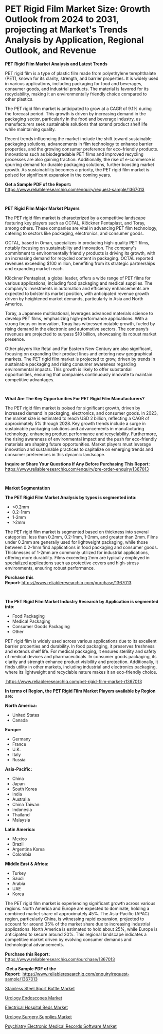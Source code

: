 <p><h1>PET Rigid Film Market Size: Growth Outlook from 2024 to 2031, projecting at Market's Trends Analysis by Application, Regional Outlook, and Revenue</h1></p><p><strong>PET Rigid Film Market Analysis and Latest Trends</strong></p>
<p><p>PET rigid film is a type of plastic film made from polyethylene terephthalate (PET), known for its clarity, strength, and barrier properties. It is widely used in various applications, including packaging for food and beverages, consumer goods, and industrial products. The material is favored for its recyclability, making it an environmentally friendly choice compared to other plastics.</p><p>The PET rigid film market is anticipated to grow at a CAGR of 9.1% during the forecast period. This growth is driven by increasing demand in the packaging sector, particularly in the food and beverage industry, as manufacturers seek sustainable solutions that extend product shelf life while maintaining quality. </p><p>Recent trends influencing the market include the shift toward sustainable packaging solutions, advancements in film technology to enhance barrier properties, and the growing consumer preference for eco-friendly products. Innovations such as biodegradable PET films and improved recycling processes are also gaining traction. Additionally, the rise of e-commerce is spurring demand for durable packaging solutions, further boosting market growth. As sustainability becomes a priority, the PET rigid film market is poised for significant expansion in the coming years.</p></p>
<p><strong>Get a Sample PDF of the Report:&nbsp;</strong> <a href="https://www.reliableresearchiq.com/enquiry/request-sample/1367013?utm_campaign=100&utm_medium=2&utm_source=Github&utm_content=ia&utm_term=06122024&utm_id=pet-rigid-film">https://www.reliableresearchiq.com/enquiry/request-sample/1367013</a></p>
<p>&nbsp;</p>
<p><strong>PET Rigid Film Major Market Players</strong></p>
<p><p>The PET rigid film market is characterized by a competitive landscape featuring key players such as OCTAL, Klöckner Pentaplast, and Toray, among others. These companies are vital in advancing PET film technology, catering to sectors like packaging, electronics, and consumer goods.</p><p>OCTAL, based in Oman, specializes in producing high-quality PET films, notably focusing on sustainability and innovation. The company's commitment to environmentally friendly products is driving its growth, with an increasing demand for recycled content in packaging. OCTAL reported revenues exceeding $100 million, benefiting from its strategic partnerships and expanding market reach.</p><p>Klöckner Pentaplast, a global leader, offers a wide range of PET films for various applications, including food packaging and medical supplies. The company's investments in automation and efficiency enhancements are expected to bolster its market position, with anticipated revenue growth driven by heightened market demands, particularly in Asia and North America.</p><p>Toray, a Japanese multinational, leverages advanced materials science to develop PET films, emphasizing high-performance applications. With a strong focus on innovation, Toray has witnessed notable growth, fueled by rising demand in the electronic and automotive sectors. The company’s revenues are projected to surpass $10 billion, showcasing its robust market presence.</p><p>Other players like Retal and Far Eastern New Century are also significant, focusing on expanding their product lines and entering new geographical markets. The PET rigid film market is projected to grow, driven by trends in sustainable packaging and rising consumer awareness regarding environmental impacts. This growth is likely to offer substantial opportunities, ensuring that companies continuously innovate to maintain competitive advantages.</p></p>
<p>&nbsp;</p>
<p><strong>What Are The Key Opportunities For PET Rigid Film Manufacturers?</strong></p>
<p><p>The PET rigid film market is poised for significant growth, driven by increased demand in packaging, electronics, and consumer goods. In 2023, the market size is estimated to reach USD 2 billion, reflecting a CAGR of approximately 5% through 2028. Key growth trends include a surge in sustainable packaging solutions and advancements in manufacturing technology, enhancing product performance and recyclability. Furthermore, the rising awareness of environmental impact and the push for eco-friendly materials are shaping future opportunities. Market players must leverage innovation and sustainable practices to capitalize on emerging trends and consumer preferences in this dynamic landscape.</p></p>
<p><strong>Inquire or Share Your Questions If Any Before Purchasing This Report:</strong> <a href="https://www.reliableresearchiq.com/enquiry/pre-order-enquiry/1367013?utm_campaign=100&utm_medium=2&utm_source=Github&utm_content=ia&utm_term=06122024&utm_id=pet-rigid-film">https://www.reliableresearchiq.com/enquiry/pre-order-enquiry/1367013</a></p>
<p>&nbsp;</p>
<p><strong>Market Segmentation</strong></p>
<p><strong>The PET Rigid Film Market Analysis by types is segmented into:</strong></p>
<p><ul><li><0.2mm</li><li>0.2-1mm</li><li>1-2mm</li><li>>2mm</li></ul></p>
<p><p>The PET rigid film market is segmented based on thickness into several categories: less than 0.2mm, 0.2-1mm, 1-2mm, and greater than 2mm. Films under 0.2mm are generally used for lightweight packaging, while those between 0.2-1mm find applications in food packaging and consumer goods. Thicknesses of 1-2mm are commonly utilized for industrial applications, offering more durability. Films exceeding 2mm are typically employed in specialized applications such as protective covers and high-stress environments, ensuring robust performance.</p></p>
<p><strong>Purchase this Report:&nbsp;</strong><a href="https://www.reliableresearchiq.com/purchase/1367013?utm_campaign=100&utm_medium=2&utm_source=Github&utm_content=ia&utm_term=06122024&utm_id=pet-rigid-film">https://www.reliableresearchiq.com/purchase/1367013</a></p>
<p>&nbsp;</p>
<p><strong>The PET Rigid Film Market Industry Research by Application is segmented into:</strong></p>
<p><ul><li>Food Packaging</li><li>Medical Packaging</li><li>Consumer Goods Packaging</li><li>Other</li></ul></p>
<p><p>PET rigid film is widely used across various applications due to its excellent barrier properties and durability. In food packaging, it preserves freshness and extends shelf life. For medical packaging, it ensures sterility and safety of medical devices and pharmaceuticals. In consumer goods packaging, its clarity and strength enhance product visibility and protection. Additionally, it finds utility in other markets, including industrial and electronics packaging, where its lightweight and recyclable nature makes it an eco-friendly choice.</p></p>
<p><a href="https://www.reliableresearchiq.com/pet-rigid-film-market-r1367013?utm_campaign=100&utm_medium=2&utm_source=Github&utm_content=ia&utm_term=06122024&utm_id=pet-rigid-film">&nbsp;https://www.reliableresearchiq.com/pet-rigid-film-market-r1367013</a></p>
<p><strong>In terms of Region, the PET Rigid Film Market Players available by Region are:</strong></p>
<p>
    <p> <strong> North America: </strong>
        <ul>
            <li>United States</li>
            <li>Canada</li>
        </ul>
        </p> 
    <p> <strong> Europe: </strong>
        <ul>
            <li>Germany</li>
            <li>France</li>
            <li>U.K.</li>
            <li>Italy</li>
            <li>Russia</li>
        </ul>
        </p> 
    <p> <strong> Asia-Pacific: </strong>
        <ul>
            <li>China</li>
            <li>Japan</li>
            <li>South Korea</li>
            <li>India</li>
            <li>Australia</li>
            <li>China Taiwan</li>
            <li>Indonesia</li>
            <li>Thailand</li>
            <li>Malaysia</li>
        </ul>
        </p> 
    <p> <strong> Latin America: </strong>
        <ul>
            <li>Mexico</li>
            <li>Brazil</li>
            <li>Argentina Korea</li>
            <li>Colombia</li>
        </ul>
        </p> 
    <p> <strong> Middle East & Africa: </strong>
        <ul>
            <li>Turkey</li>
            <li>Saudi</li>
            <li>Arabia</li>
            <li>UAE</li>
            <li>Korea</li>
        </ul>
    </p>
    </p>
<p><p>The PET rigid film market is experiencing significant growth across various regions. North America and Europe are expected to dominate, holding a combined market share of approximately 45%. The Asia-Pacific (APAC) region, particularly China, is witnessing rapid expansion, projected to account for around 35% of the market share due to increasing industrial applications. North America is estimated to hold about 25%, while Europe is anticipated to secure around 20%. This regional landscape indicates a competitive market driven by evolving consumer demands and technological advancements.</p></p>
<p><strong>Purchase this Report: </strong><a href="https://www.reliableresearchiq.com/purchase/1367013?utm_campaign=100&utm_medium=2&utm_source=Github&utm_content=ia&utm_term=06122024&utm_id=pet-rigid-film">https://www.reliableresearchiq.com/purchase/1367013</a></p>
<p>&nbsp;<strong>Get a Sample PDF of the Report:&nbsp;&nbsp;</strong><a href="https://www.reliableresearchiq.com/enquiry/request-sample/1367013?utm_campaign=100&utm_medium=2&utm_source=Github&utm_content=ia&utm_term=06122024&utm_id=pet-rigid-film">https://www.reliableresearchiq.com/enquiry/request-sample/1367013</a></p>
<p><strong></strong></p>
<p><p><a href="https://issuu.com/reportprime-2/docs/stainless-steel-sport-bottle-market-size-2030.pptx?utm_campaign=100&utm_medium=2&utm_source=Github&utm_content=ia&utm_term=06122024&utm_id=pet-rigid-film">Stainless Steel Sport Bottle Market</a></p><p><a href="https://www.linkedin.com/pulse/whats-ahead-urology-endoscopes-market-analysis-2024-2031-84-cdyif?utm_campaign=100&utm_medium=2&utm_source=Github&utm_content=ia&utm_term=06122024&utm_id=pet-rigid-film">Urology Endoscopes Market</a></p><p><a href="https://www.linkedin.com/pulse/competitive-landscape-electrical-hospital-beds-market-strong-rhckf?utm_campaign=100&utm_medium=2&utm_source=Github&utm_content=ia&utm_term=06122024&utm_id=pet-rigid-film">Electrical Hospital Beds Market</a></p><p><a href="https://www.linkedin.com/pulse/urology-surgery-supplies-market-revenue-forecast-based-industry-amsuf?utm_campaign=100&utm_medium=2&utm_source=Github&utm_content=ia&utm_term=06122024&utm_id=pet-rigid-film">Urology Surgery Supplies Market</a></p><p><a href="https://issuu.com/reportprime-2/docs/psychiatry-electronic-medical-records-software-mar?utm_campaign=100&utm_medium=2&utm_source=Github&utm_content=ia&utm_term=06122024&utm_id=pet-rigid-film">Psychiatry Electronic Medical Records Software Market</a></p></p>